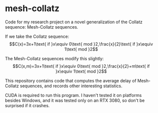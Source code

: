 # mesh-collatz
Code for my research project on a novel generalization of the Collatz sequence: Mesh-Collatz sequences.

If we take the Collatz sequence:
$$C(x)=3x+1\text{ if }x\equiv 0\text{ mod }2,\frac{x}{2}\text{ if }x\equiv 1\text{ mod }2$$

The Mesh-Collatz sequences modify this slightly:
$$C(x,m)=3x+1\text{ if }x\equiv 0\text{ mod }2,\frac{x}{2}+m\text{ if }x\equiv 1\text{ mod }2$$

This repository contains code that computes the average delay of Mesh-Collatz sequences, and records other interesting statistics.

CUDA is required to run this program. I haven't tested it on platforms besides Windows, and it was tested only on an RTX 3080, so don't be surprised if it crashes.
